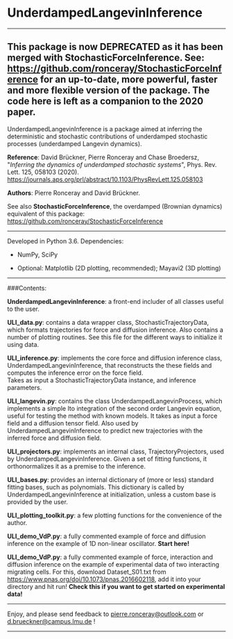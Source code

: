 # UnderdampedLangevinInference	

---
This package is now DEPRECATED as it has been merged with StochasticForceInference. See: https://github.com/ronceray/StochasticForceInference for an up-to-date, more powerful, faster and more flexible version of the package. The code here is left as a companion to the 2020 paper.
---
UnderdampedLangevinInference is a package aimed at inferring the 
deterministic and stochastic contributions of underdamped stochastic processes (underdamped Langevin dynamics). 

**Reference**: 
    David Brückner, Pierre Ronceray and Chase Broedersz, 
    "*Inferring the dynamics of underdamped stochastic systems*", Phys. Rev. Lett. 125, 058103 (2020).
    https://journals.aps.org/prl/abstract/10.1103/PhysRevLett.125.058103

**Authors**: Pierre Ronceray and David Brückner. 

See also **StochasticForceInference**, the overdamped (Brownian dynamics) equivalent of this package: https://github.com/ronceray/StochasticForceInference

-----------------------------------------------------------------------

Developed in Python 3.6. Dependencies:

- NumPy, SciPy

- Optional: Matplotlib (2D plotting, recommended); Mayavi2 (3D
  plotting)

-----------------------------------------------------------------------

###Contents:

**UnderdampedLangevinInference**: a front-end includer of all classes
   useful to the user.

**ULI_data.py**: contains a data wrapper class, StochasticTrajectoryData,
   which formats trajectories for force and diffusion inference. Also
   contains a number of plotting routines. See this file for the different ways to
   initialize it using data.

**ULI_inference.py**: implements the core force and diffusion
   inference class, UnderdampedLangevinInference, that reconstructs the
   these fields and computes the inference error on the force field.  
   Takes as input a StochasticTrajectoryData instance, and inference parameters.

**ULI_langevin.py**: contains the class UnderdampedLangevinProcess, which
   implements a simple Ito integration of the second order Langevin equation, useful
   for testing the method with known models. It takes as input a force
   field and a diffusion tensor field. Also used by
   UnderdampedLangevinInference to predict new trajectories with the
   inferred force and diffusion field.

**ULI_projectors.py**: implements an internal class, TrajectoryProjectors,
   used by UnderdampedLangevinInference. Given a
   set of fitting functions, it orthonormalizes it as a premise to the
   inference.

**ULI_bases.py**: provides an internal dictionary of (more or less)
   standard fitting bases, such as polynomials. This dictionary is
   called by UnderdampedLangevinInference at
   initialization, unless a custom base is provided by the user.

**ULI_plotting_toolkit.py**: a few plotting functions for the convenience
   of the author.

**ULI_demo_VdP.py**: a fully commented example of force and diffusion
   inference on the example of 1D non-linear oscillator. **Start here!**
   
**ULI_demo_VdP.py**: a fully commented example of force, interaction and diffusion
   inference on the example of experimental data of two interacting migrating cells.
   For this, download Dataset_S01.txt from https://www.pnas.org/doi/10.1073/pnas.2016602118, add it into your directory and hit run! **Check this if you want to get started on experimental data!**
   
-----------------------------------------------------------------------


Enjoy, and please send feedback to pierre.ronceray@outlook.com or d.brueckner@campus.lmu.de !

       	   	       				    
						
-----------------------------------------------------------------------

